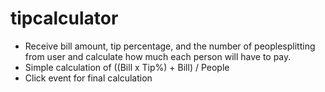 # tipcalculator

- Receive bill amount, tip percentage, and the number of peoplesplitting from user and calculate how much each person will have to pay.
- Simple calculation of ((Bill x Tip%) + Bill) / People
- Click event for final calculation

